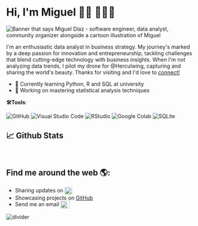 # Hi, I'm Miguel 👋🏽 🧑🏽‍💻

<img src="https://user-images.githubusercontent.com/MiguelDiaz/master/gh-header-image-cropped.png" alt="Banner that says Miguel Díaz - software engineer, data analyst, community organizer alongside a cartoon illustration of Miguel">

I'm an enthusiastic data analyst in business strategy. My journey's marked by a deep passion for innovation and entrepreneurship, tackling challenges that blend cutting-edge technology with business insights. When I'm not analyzing data trends, I pilot my drone for @Herculwing, capturing and sharing the world's beauty. Thanks for visiting and I'd love to [connect!](https://www.linkedin.com/in/migueldiazperezdejuan/)

- 🏫 Currently learning Python, R and SQL at university
- 🔢 Working on mastering statistical analysis techniques

 **🛠️Tools**:

![GitHub](https://img.shields.io/badge/github-%23121011.svg?style=for-the-badge&logo=github&logoColor=white)
![Visual Studio Code](https://img.shields.io/badge/Visual%20Studio%20Code-0078d7.svg?style=for-the-badge&logo=visual-studio-code&logoColor=white)
![RStudio](https://img.shields.io/badge/RStudio-%2345a4e5.svg?style=for-the-badge&logo=rstudio&logoColor=white)
![Google Colab](https://img.shields.io/badge/Google%20Colab-%23F9AB00.svg?style=for-the-badge&logo=google-colab&logoColor=white)
![SQLite](https://img.shields.io/badge/SQLite-%2307405e.svg?style=for-the-badge&logo=sqlite&logoColor=white)
## <b>📈 Github Stats </b>
<br>

## Find me around the web 🌎:
- Sharing updates on <a href="https://www.linkedin.com/in/migueldiazperezdejuan/" target="blank"><img align="center" src="https://user-images.githubusercontent.com/88904952/234979284-68c11d7f-1acc-4f0c-ac78-044e1037d7b0.png" alt="linkedin" height="20" width="20" /></a>
- Showcasing projects on [GitHub](https://github.com/migueldiazpdj)
- Send me an email <a href="mailto:migueldiazperezdejuan@gmail.com" target="blank"><img align="center" src="https://seeklogo.com/images/G/gmail-new-2020-logo-32DBE11BB4-seeklogo.com.png" alt="Gmail" height="20" width="25" /></a>
</p>

<!-- Horizontal line -->
![divider](https://user-images.githubusercontent.com/73097560/115834477-dbab4500-a447-11eb-908a-139a6edaec5c.gif)
